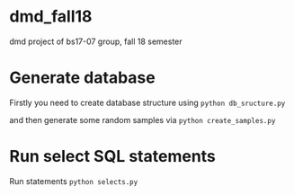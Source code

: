 # dmd_fall18
dmd project of bs17-07 group, fall 18 semester 

# Generate database
Firstly you need to create database structure using
  ``` python db_sructure.py ``` 

and then generate some random samples via
  ``` python create_samples.py ```
  
# Run select SQL statements 
  
Run statements 
  ``` python selects.py ```
